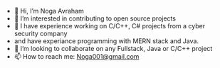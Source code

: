 - 👋 Hi, I’m Noga Avraham
- 👀 I’m interested in contributing to open source projects
- 🌱 I have experience working on C/C++, C# projects from a cyber security company
-    and have experiance programming with MERN stack and Java.
- 💞️ I’m looking to collaborate on any Fullstack, Java or C/C++ project
- 📫 How to reach me: Noga001@gmail.com

<!---
NogaAv/NogaAv is a ✨ special ✨ repository because its `README.md` (this file) appears on your GitHub profile.
You can click the Preview link to take a look at your changes.
--->
